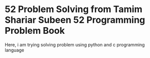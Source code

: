 # 52 Problem Solving from Tamim Shariar Subeen 52 Programming Problem Book

Here, i am trying solving problem using python and c programming language
